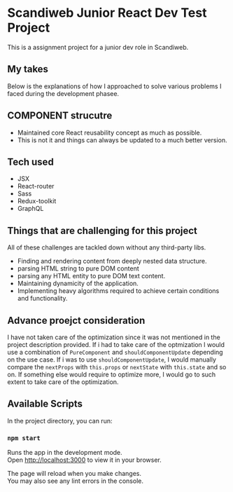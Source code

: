 # Scandiweb Junior React Dev Test Project

This is a assignment project for a junior dev role in Scandiweb.

## My takes

Below is the explanations of how I approached to solve various problems I faced during the development phasee.

## COMPONENT strucutre

- Maintained core React reusability concept as much as possible.
- This is not it and things can always be updated to a much better version.

## Tech used

- JSX
- React-router
- Sass
- Redux-toolkit
- GraphQL

## Things that are challenging for this project

All of these challenges are tackled down without any third-party libs.

- Finding and rendering content from deeply nested data structure.
- parsing HTML string to pure DOM content
- parsing any HTML entity to pure DOM text content.
- Maintaining dynamicity of the application.
- Implementing heavy algorithms required to achieve certain conditions and functionality.

## Advance proejct consideration

I have not taken care of the optimization since it was not mentioned in the project description provided. If i had to take care of the optmization I would use a combination of `PureComponent` and `shouldComponentUpdate` depending on the use case. If i was to use `shouldComponentUpdate`, I would manually compare the `nextProps` with `this.props` or `nextState` with `this.state` and so on. If something else would require to optimize more, I would go to such extent to take care of the optimization.

## Available Scripts

In the project directory, you can run:

### `npm start`

Runs the app in the development mode.\
Open [http://localhost:3000](http://localhost:3000) to view it in your browser.

The page will reload when you make changes.\
You may also see any lint errors in the console.
